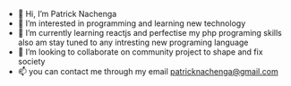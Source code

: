 - 👋 Hi, I’m Patrick Nachenga
- 👀 I’m interested in programming and learning new technology
- 🌱 I’m currently learning reactjs and perfectise my php programing skills also am stay tuned to any intresting new programing language
- 💞️ I’m looking to collaborate on community project to shape and fix society
- 📫 you can contact me through my email patricknachenga@gmail.com

<!---
patrickNachenga/patrickNachenga is a ✨ special ✨ repository because its `README.md` (this file) appears on your GitHub profile.
You can click the Preview link to take a look at your changes.
--->
